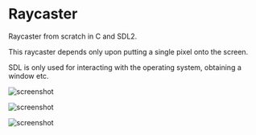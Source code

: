 # Raycaster
Raycaster from scratch in C and SDL2.

This raycaster depends only upon putting a single pixel onto the screen.

SDL is only used for interacting with the operating system, obtaining a window etc.

![screenshot](img/raycaster_scr_1)

![screenshot](img/raycaster_scr_2)

![screenshot](img/raycaster_scr_3)
